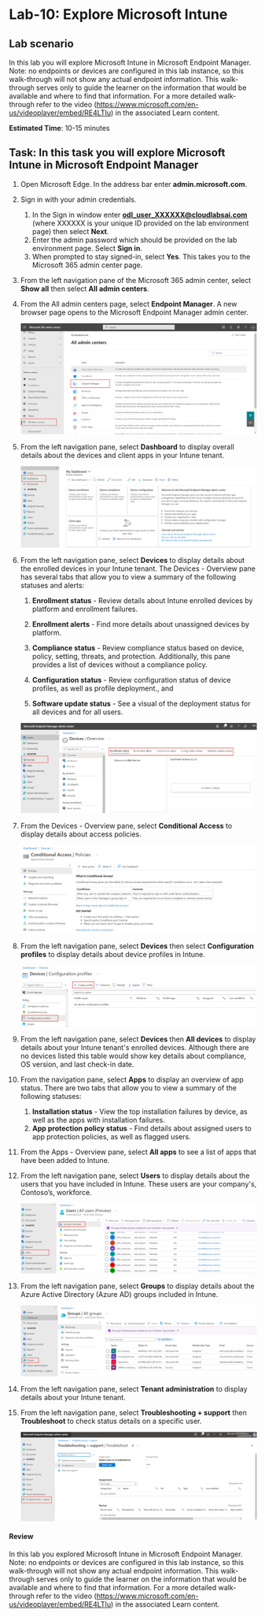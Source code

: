 
# Lab-10: Explore Microsoft Intune

## Lab scenario

In this lab you will explore Microsoft Intune in Microsoft Endpoint Manager. Note: no endpoints or devices are configured in this lab instance, so this walk-through will not show any actual endpoint information. This walk-through serves only to guide the learner on the information that would be available and where to find that information.  For a more detailed walk-through refer to the video (<https://www.microsoft.com/en-us/videoplayer/embed/RE4LTIu>) in the associated Learn content.

**Estimated Time**: 10-15 minutes

## Task: In this task you will explore Microsoft Intune in Microsoft Endpoint Manager

1. Open Microsoft Edge. In the address bar enter **admin.microsoft.com**.

1. Sign in with your admin credentials.
    1. In the Sign in window enter **odl_user_XXXXXX@cloudlabsai.com** (where XXXXXX is your unique ID provided on the lab environment page) then select **Next**.
    1. Enter the admin password which should be provided on the lab environment page. Select **Sign in**.
    1. When prompted to stay signed-in, select **Yes**. This takes you to the Microsoft 365 admin center page.

1. From the left navigation pane of the Microsoft 365 admin center, select **Show all** then select **All admin centers**.

1. From the All admin centers page, select **Endpoint Manager**.  A new browser page opens to the Microsoft Endpoint Manager admin center.

    ![alt text](https://raw.githubusercontent.com/Ritu786/SC-900-Microsoft-Security-Compliance-and-Identity-Fundamentals/stag/Instructions/Images/10-1.png)

1. From the left navigation pane, select **Dashboard** to display overall details about the devices and client apps in your Intune tenant.

    ![alt text](https://raw.githubusercontent.com/Ritu786/SC-900-Microsoft-Security-Compliance-and-Identity-Fundamentals/stag/Instructions/Images/10-2.png)

1. From the left navigation pane, select **Devices** to display details about the enrolled devices in your Intune tenant. The Devices - Overview pane has several tabs that allow you to view a summary of the following statuses and alerts:
    1. **Enrollment status** - Review details about Intune enrolled devices by platform and enrollment failures.
    
    1. **Enrollment alerts** - Find more details about unassigned devices by platform.
    1. **Compliance status** - Review compliance status based on device, policy, setting, threats, and protection. Additionally, this pane provides a list of devices without a compliance policy.
    1. **Configuration status** - Review configuration status of device profiles, as well as profile deployment., and
    1. **Software update status** - See a visual of the deployment status for all devices and for all users.

    ![alt text](https://raw.githubusercontent.com/Ritu786/SC-900-Microsoft-Security-Compliance-and-Identity-Fundamentals/stag/Instructions/Images/10-3.png)

1. From the Devices - Overview pane, select **Conditional Access** to display details about access policies.

    ![alt text](https://raw.githubusercontent.com/Ritu786/SC-900-Microsoft-Security-Compliance-and-Identity-Fundamentals/stag/Instructions/Images/10-4.png)

1. From the left navigation pane, select **Devices** then select **Configuration profiles** to display details about device profiles in Intune.

    ![alt text](https://raw.githubusercontent.com/Ritu786/SC-900-Microsoft-Security-Compliance-and-Identity-Fundamentals/stag/Instructions/Images/10-5.png)

1. From the left navigation pane, select **Devices** then **All devices** to display details about your Intune tenant's enrolled devices.  Although there are no devices listed this table would show key details about compliance, OS version, and last check-in date.

1. From the navigation pane, select **Apps** to display an overview of app status. There are two tabs that allow you to view a summary of the following statuses:
    1. **Installation status** - View the top installation failures by device, as well as the apps with installation failures.
    1. **App protection policy status** - Find details about assigned users to app protection policies, as well as flagged users.

1. From the Apps - Overview pane, select **All apps** to see a list of apps that have been added to Intune.

1. From the left navigation pane, select **Users** to display details about the users that you have included in Intune. These users are your company's, Contoso’s, workforce.

    ![alt text](https://raw.githubusercontent.com/Ritu786/SC-900-Microsoft-Security-Compliance-and-Identity-Fundamentals/stag/Instructions/Images/10-6.png)

1. From the left navigation pane, select **Groups** to display details about the Azure Active Directory (Azure AD) groups included in Intune.

    ![alt text](https://raw.githubusercontent.com/Ritu786/SC-900-Microsoft-Security-Compliance-and-Identity-Fundamentals/stag/Instructions/Images/10-7.png)

1. From the left navigation pane, select **Tenant administration** to display details about your Intune tenant.

1. From the left navigation pane, select **Troubleshooting + support** then **Troubleshoot** to check status details on a specific user.

    ![alt text](https://raw.githubusercontent.com/Ritu786/SC-900-Microsoft-Security-Compliance-and-Identity-Fundamentals/stag/Instructions/Images/10-8.png)
    
#### Review

In this lab you explored Microsoft Intune in Microsoft Endpoint Manager. Note: no endpoints or devices are configured in this lab instance, so this walk-through will not show any actual endpoint information. This walk-through serves only to guide the learner on the information that would be available and where to find that information.  For a more detailed walk-through refer to the video (<https://www.microsoft.com/en-us/videoplayer/embed/RE4LTIu>) in the associated Learn content.

